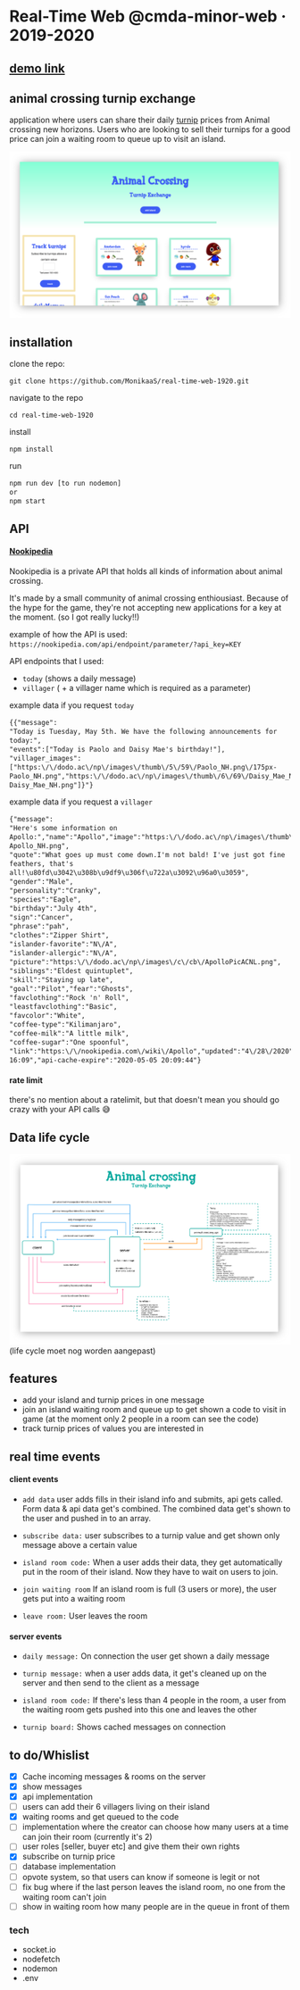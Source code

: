 # Real-Time Web @cmda-minor-web · 2019-2020

## [demo link](https://acnh-turnip-exchange.herokuapp.com/)

## animal crossing turnip exchange

application where users can share their daily [turnip](https://www.gamesradar.com/animal-crossing-new-horizons-turnips/) prices from Animal crossing new horizons. Users who are looking to sell their turnips for a good price can join a waiting room to queue up to visit an island.

![met afbeelding](./public/app.png)

## installation

clone the repo:

```
git clone https://github.com/MonikaaS/real-time-web-1920.git
```

navigate to the repo

```
cd real-time-web-1920
```

install

```
npm install
```

run

```
npm run dev [to run nodemon]
or
npm start
```

## API

#### [Nookipedia](https://nookipedia.com/api/)

Nookipedia is a private API that holds all kinds of information about animal crossing.

It's made by a small community of animal crossing enthiousiast. Because of the hype for the game, they're not accepting new applications for a key at the moment. (so I got really lucky!!)

example of how the API is used:
`https://nookipedia.com/api/endpoint/parameter/?api_key=KEY`

API endpoints that I used:

- `today` (shows a daily message)
- `villager` ( + a villager name which is required as a parameter)

example data if you request `today`

```
{{"message":
"Today is Tuesday, May 5th. We have the following announcements for today:",
"events":["Today is Paolo and Daisy Mae's birthday!"],
"villager_images":["https:\/\/dodo.ac\/np\/images\/thumb\/5\/59\/Paolo_NH.png\/175px-Paolo_NH.png","https:\/\/dodo.ac\/np\/images\/thumb\/6\/69\/Daisy_Mae_NH.png\/175px-Daisy_Mae_NH.png"]}"}
```

example data if you request a `villager`

```
{"message":
"Here's some information on Apollo:","name":"Apollo","image":"https:\/\/dodo.ac\/np\/images\/thumb\/2\/28\/Apollo_NH.png\/175px-Apollo_NH.png",
"quote":"What goes up must come down.I'm not bald! I've just got fine feathers, that's all!\u80fd\u3042\u308b\u9df9\u306f\u722a\u3092\u96a0\u3059",
"gender":"Male",
"personality":"Cranky",
"species":"Eagle",
"birthday":"July 4th",
"sign":"Cancer",
"phrase":"pah",
"clothes":"Zipper Shirt",
"islander-favorite":"N\/A",
"islander-allergic":"N\/A",
"picture":"https:\/\/dodo.ac\/np\/images\/c\/cb\/ApolloPicACNL.png",
"siblings":"Eldest quintuplet",
"skill":"Staying up late",
"goal":"Pilot","fear":"Ghosts",
"favclothing":"Rock 'n' Roll",
"leastfavclothing":"Basic",
"favcolor":"White",
"coffee-type":"Kilimanjaro",
"coffee-milk":"A little milk",
"coffee-sugar":"One spoonful",
"link":"https:\/\/nookipedia.com\/wiki\/Apollo","updated":"4\/28\/2020","cached":"05\/5\/2020 16:09","api-cache-expire":"2020-05-05 20:09:44"}
```

#### rate limit

there's no mention about a ratelimit, but that doesn't mean you should go crazy with your API calls 😅

## Data life cycle

![met afbeelding](./public/turnip-exchange-data-life-cycle-2.jpg)
(life cycle moet nog worden aangepast)

## features

- add your island and turnip prices in one message
- join an island waiting room and queue up to get shown a code to visit in game (at the moment only 2 people in a room can see the code)
- track turnip prices of values you are interested in

## real time events

#### client events

- `add data`
  user adds fills in their island info and submits, api gets called. Form data & api data get's combined. The combined data get's shown to the user and pushed in to an array.

- `subscribe data:`
  user subscribes to a turnip value and get shown only message above a certain value

- `island room code:`
  When a user adds their data, they get automatically put in the room of their island. Now they have to wait on users to join.

- `join waiting room`
  If an island room is full (3 users or more), the user gets put into a waiting room

- `leave room:`
  User leaves the room

#### server events

- `daily message:`
  On connection the user get shown a daily message
- `turnip message:`
  when a user adds data, it get's cleaned up on the server and then send to the client as a message
- `island room code:`
  If there's less than 4 people in the room, a user from the waiting room gets pushed into this one and leaves the other

- `turnip board:`
  Shows cached messages on connection

## to do/Whislist

- [x] Cache incoming messages & rooms on the server
- [x] show messages
- [x] api implementation
- [ ] users can add their 6 villagers living on their island
- [x] waiting rooms and get queued to the code
- [ ] implementation where the creator can choose how many users at a time can join their room (currently it's 2)
- [ ] user roles [seller, buyer etc] and give them their own rights
- [x] subscribe on turnip price
- [ ] database implementation
- [ ] opvote system, so that users can know if someone is legit or not
- [ ] fix bug where if the last person leaves the island room, no one from the waiting room can't join
- [ ] show in waiting room how many people are in the queue in front of them

### tech

- socket.io
- nodefetch
- nodemon
- .env

